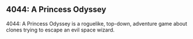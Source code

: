 4044: A Princess Odyssey 
------------------------

4044: A Princess Odyssey is a roguelike, top-down, adventure game about clones trying to escape an evil space wizard.
